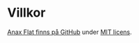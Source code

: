 Villkor
==============================================

[Anax Flat finns på GitHub](https://github.com/canax/anax-flat) under [MIT licens](https://github.com/canax/anax-flat/blob/master/LICENSE).

